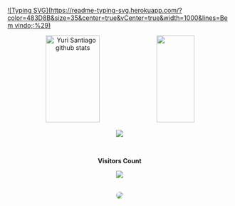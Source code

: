 

[![Typing SVG](https://readme-typing-svg.herokuapp.com/?color=483D8B&size=35&center=true&vCenter=true&width=1000&lines=Bem vindo;:%29)](https://git.io/typing-svg)


<div align="center">  
  <img width="49%" height="195px" src="https://github-readme-stats.vercel.app/api?username=yurisantiag&show_icons=true&count_private=true&hide_border=true&title_color=483D8B&icon_color=483D8B&text_color=c9d1d9&bg_color=0d1117" alt="Yuri Santiago github stats" /> 
  <img width="41%" height="195px" src="https://github-readme-stats.vercel.app/api/top-langs/?username=yurisantiag&layout=compact&hide_border=true&title_color=483D8B&text_color=ff91a4&bg_color=0d1117" />
</div>


<p align="center">
  <img src="https://github-profile-trophy.vercel.app/?username=yurisantiag&theme=dracula&row=2&no-bg=true&column=3&margin-w=15&margin-h=15" />
</p>





<div align="center">
<br><p align="centre"><b>Visitors Count</b></p>  
<p align="center"><img align="center" src="https://profile-counter.glitch.me/{yurisantiag}/count.svg" /></p> 
<br>
</div>


<div align="center"> 
<a href="https://www.linkedin.com/in/yuri-santiago-279320270" target="_blank"><img src="https://img.shields.io/badge/-LinkedIn-%230077B5?style=for-the-badge&logo=linkedin&logoColor=white" style="border-radius: 30px" target="_blank"></a> 
 </div>
